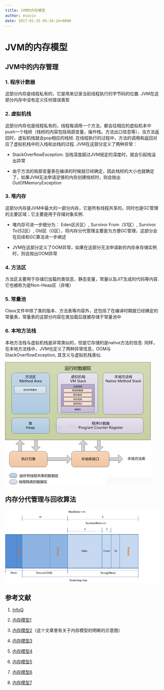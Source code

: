 ```yaml
---
title: JVM的内存模型
author: essviv
date: 2017-01-25 05:34:24+0800
---
```


# JVM的内存模型

## JVM中的内存管理

### 1. 程序计数器

这部分内存是线程私有的，它是用来记录当前线程执行的字节码的位置. JVM在这部分内存中没有定义任何错误类型

### 2. 虚拟机栈

这部分内存也是线程私有的，线程每调用一个方法，都会往相应的虚拟机本中push一个栈桢（栈桢的内容包括局部变量，操作栈，方法出口信息等），当方法返回时，虚拟机栈就会pop相应的栈桢. 在线程执行的过程中，方法的调用和返回对应了虚拟机栈中的入栈和出栈的过程. JVM在这部分定义了两种异常：

* StackOverflowException: 当栈深度超过JVM规定的深度时，就会引起栈溢出异常

* 由于方法的局部变量表在编译的时候就已经确定，因此栈桢的大小也就确定了，如果JVM无法申请足够的内存创建栈桢时，则会抛出OutOfMemoryException

### 3. 堆内存

这部分内存是JVM中最大的一部分内存，它是所有线程共享的，同时也是GC管理的主要区域；它主要是用于存储对象实例. 

* 堆内存可进一步细分为： Eden区(E区）, Survivor From（S1区）, Survivor To(S2区）, Old区（O区），将内存分代管理主要是为方便GC管理，这部分会在后续和GC算法进一步阐述

* JVM在这部分定义了OOM异常，如果在这部分无法申请新的内存来存储实例时，则会抛出OOM异常

### 4. 方法区

方法区主要用于存储已加载的类信息，静态变量，常量以及JIT生成的代码等内容. 它也被称为是Non-Heap区（非堆）

### 5. 常量池

Class文件中除了类的版本、方法表等内容外，还包括了在编译时期就已经确定的常量表，常量表的这部分内容在类加载后就被存储于常量池中

### 6. 本地方法栈

本地方法栈与虚拟机栈是非常类似的，但是它存储的是native方法的信息. 同样，在本地方法栈中，JVM也定义了两种异常信息，OOM与StackOverflowException, 其含义与虚拟机栈类似.

![jvm-runtime](https://github.com/Essviv/images/blob/master/jvm-runtime.png?raw=true)

## 内存分代管理与回收算法

![jvm-memory](https://github.com/Essviv/images/blob/master/jvm-memory.png?raw=true)

## 参考文献

1. [InfoQ](http://www.infoq.com/cn/articles/java-memory-model-1)

2. [内存模型1](http://blog.csdn.net/u012152619/article/details/46968883)

3. [内存模型2](http://blog.csdn.net/ithomer/article/details/6252552)（这个文章里有关于内存模型的明晰的示意图）

4. [内存模型3](http://gityuan.com/2016/01/09/java-memory/)

5. [内存模型4](http://blog.csdn.net/ol_beta/article/details/6791229)

6. [内存模型5](http://blog.csdn.net/ustcxjt/article/details/7287430)

7. [内存模型6](http://blog.sina.com.cn/s/blog_68158ebf0100wp83.html)

8. [内存模型7](http://blog.csdn.net/zhaozheng7758/article/details/8623549)
     
     
     
